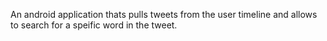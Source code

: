 An android application thats pulls tweets from the user timeline and allows to search for a speific word in the tweet.
